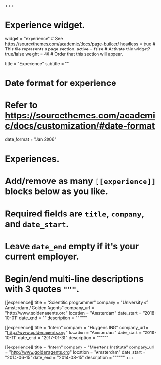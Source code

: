 +++
# Experience widget.
widget = "experience"  # See https://sourcethemes.com/academic/docs/page-builder/
headless = true  # This file represents a page section.
active = false  # Activate this widget? true/false
weight = 40  # Order that this section will appear.

title = "Experience"
subtitle = ""

# Date format for experience
#   Refer to https://sourcethemes.com/academic/docs/customization/#date-format
date_format = "Jan 2006"

# Experiences.
#   Add/remove as many `[[experience]]` blocks below as you like.
#   Required fields are `title`, `company`, and `date_start`.
#   Leave `date_end` empty if it's your current employer.
#   Begin/end multi-line descriptions with 3 quotes `"""`.
[[experience]]
  title = "Scientific programmer"
  company = "University of Amsterdam / Golden Agents"
  company_url = "http://www.goldenagents.org"
  location = "Amsterdam"
  date_start = "2018-10-01"
  date_end = ""
  description = """"""

[[experience]]
  title = "Intern"
  company = "Huygens ING"
  company_url = "http://www.goldenagents.org"
  location = "Amsterdam"
  date_start = "2016-10-11"
  date_end = "2017-01-31"
  description = """"""

[[experience]]
  title = "Intern"
  company = "Meertens Institute"
  company_url = "http://www.goldenagents.org"
  location = "Amsterdam"
  date_start = "2014-06-15"
  date_end = "2014-08-15"
  description = """"""
+++
